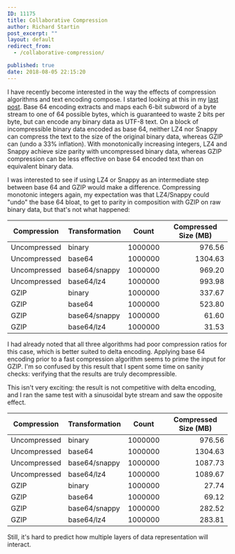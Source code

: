 ```yaml
---
ID: 11175
title: Collaborative Compression
author: Richard Startin
post_excerpt: ""
layout: default
redirect_from:
  - /collaborative-compression/

published: true
date: 2018-08-05 22:15:20
---
```

I have recently become interested in the way the effects of compression algorithms and text encoding compose. I started looking at this in my <a href="https://richardstartin.github.io/posts/obfuscated-compressibility/" rel="noopener" target="_blank">last post</a>. Base 64 encoding extracts and maps each 6-bit subword of a byte stream to one of 64 possible bytes, which is guaranteed to waste 2 bits per byte, but can encode any binary data as UTF-8 text. On a block of incompressible binary data encoded as base 64, neither LZ4 nor Snappy can compress the text to the size of the original binary data, whereas GZIP can (undo a 33% inflation). With monotonically increasing integers, LZ4 and Snappy achieve size parity with uncompressed binary data, whereas GZIP compression can be less effective on base 64 encoded text than on equivalent binary data.

I was interested to see if using LZ4 or Snappy as an intermediate step between base 64 and GZIP would make a difference. Compressing monotonic integers again, my expectation was that LZ4/Snappy could "undo" the base 64 bloat, to get to parity in composition with GZIP on raw binary data, but that's not what happened:

<div class="table-holder">
<table class="table table-bordered table-hover table-condensed">
<thead><tr><th>Compression</th>
<th>Transformation</th>
<th>Count</th>
<th>Compressed Size (MB)</th>
</tr></thead>
<tbody><tr>
<td>Uncompressed</td>
<td>binary</td>
<td align="right">1000000</td>
<td align="right">976.56</td>
</tr>
<tr>
<td>Uncompressed</td>
<td>base64</td>
<td align="right">1000000</td>
<td align="right">1304.63</td>
</tr>
<tr>
<td>Uncompressed</td>
<td>base64/snappy</td>
<td align="right">1000000</td>
<td align="right">969.20</td>
</tr>
<tr>
<td>Uncompressed</td>
<td>base64/lz4</td>
<td align="right">1000000</td>
<td align="right">993.98</td>
</tr>
<tr>
<td>GZIP</td>
<td>binary</td>
<td align="right">1000000</td>
<td align="right">337.67</td>
</tr>
<tr>
<td>GZIP</td>
<td>base64</td>
<td align="right">1000000</td>
<td align="right">523.80</td>
</tr>
<tr>
<td>GZIP</td>
<td>base64/snappy</td>
<td align="right">1000000</td>
<td align="right">61.60</td>
</tr>
<tr>
<td>GZIP</td>
<td>base64/lz4</td>
<td align="right">1000000</td>
<td align="right">31.53</td>
</tr>
</tbody></table>
</div>   

I had already noted that all three algorithms had poor compression ratios for this case, which is better suited to delta encoding. Applying base 64 encoding prior to a fast compression algorithm seems to prime the input for GZIP. I'm so confused by this result that I spent some time on sanity checks: verifying that the results are truly decompressible. 

This isn't very exciting: the result is not competitive with delta encoding, and I ran the same test with a sinusoidal byte stream and saw the opposite effect.

<div class="table-holder">
<table class="table table-bordered table-hover table-condensed">
<thead><tr><th title="Field #1">Compression</th>
<th title="Field #2">Transformation</th>
<th title="Field #3">Count</th>
<th title="Field #4">Compressed Size (MB)</th>
</tr></thead>
<tbody><tr>
<td>Uncompressed</td>
<td>binary</td>
<td align="right">1000000</td>
<td align="right">976.56</td>
</tr>
<tr>
<td>Uncompressed</td>
<td>base64</td>
<td align="right">1000000</td>
<td align="right">1304.63</td>
</tr>
<tr>
<td>Uncompressed</td>
<td>base64/snappy</td>
<td align="right">1000000</td>
<td align="right">1087.73</td>
</tr>
<tr>
<td>Uncompressed</td>
<td>base64/lz4</td>
<td align="right">1000000</td>
<td align="right">1089.67</td>
</tr>
<tr>
<td>GZIP</td>
<td>binary</td>
<td align="right">1000000</td>
<td align="right">27.74</td>
</tr>
<tr>
<td>GZIP</td>
<td>base64</td>
<td align="right">1000000</td>
<td align="right">69.12</td>
</tr>
<tr>
<td>GZIP</td>
<td>base64/snappy</td>
<td align="right">1000000</td>
<td align="right">282.52</td>
</tr>
<tr>
<td>GZIP</td>
<td>base64/lz4</td>
<td align="right">1000000</td>
<td align="right">283.81</td>
</tr>
</tbody></table>
</div>

Still, it's hard to predict how multiple layers of data representation will interact.
